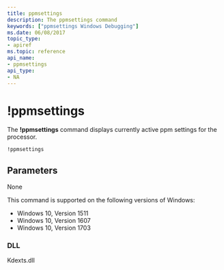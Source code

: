 ```yaml
---
title: ppmsettings
description: The ppmsettings command
keywords: ["ppmsettings Windows Debugging"]
ms.date: 06/08/2017
topic_type:
- apiref
ms.topic: reference
api_name:
- ppmsettings
api_type:
- NA
---
```


# !ppmsettings


The **!ppmsettings** command displays currently active ppm settings for the processor.

```dbgcmd
!ppmsettings
```

## <span id="Parameters"></span><span id="parameters"></span><span id="PARAMETERS"></span>Parameters

None

This command is supported on the following versions of Windows:

- Windows 10, Version 1511
- Windows 10, Version 1607
- Windows 10, Version 1703

### <span id="DLL"></span><span id="dll"></span>DLL

Kdexts.dll 

 






